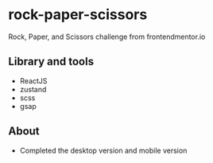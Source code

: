 # rock-paper-scissors
Rock, Paper, and Scissors challenge from frontendmentor.io

## Library and tools 
- ReactJS
- zustand
- scss
- gsap

## About
- Completed the desktop version and mobile version
